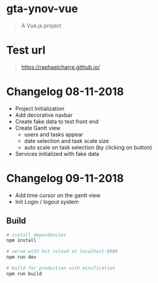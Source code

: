 # gta-ynov-vue

> A Vue.js project

# Test url
> https://raphaelcharre.github.io/

# Changelog 08-11-2018
- Project Initialization
- Add decorative navbar
- Create fake data to test front end
- Create Gantt view
    - users and tasks appear
    - date selection and task scale size
    - auto scale on task selection (by clicking on button)
- Services initialized with fake data

# Changelog 09-11-2018
- Add time cursor on the gantt view
- Init Login / logout system

## Build

``` bash
# install dependencies
npm install

# serve with hot reload at localhost:8080
npm run dev

# build for production with minification
npm run build
```
